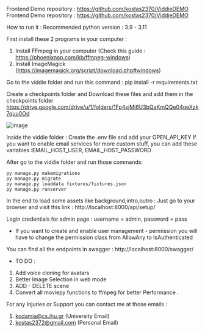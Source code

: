 Frontend Demo repository :  https://github.com/kostas2370/ViddieDEMO
Frontend Demo repository :  https://github.com/kostas2370/ViddieDEMO

How to run it :
Recommended python version : 3.9 - 3.11

First install these 2 programs in your computer : 


1. Install FFmpeg in your computer (Check this guide : https://phoenixnap.com/kb/ffmpeg-windows)
2. Install ImageMagick (https://imagemagick.org/script/download.php#windows)

Go to the viddie folder and run this command :
pip install -r requirements.txt


Create a checkpoints folder and
Download these files and add them in the checkpoints folder
https://drive.google.com/drive/u/1/folders/1Fp4sjMi6U3bQaKmQQe04qeXzk7quu0Od

![image](https://github.com/kostas2370/Clippy-V2/assets/96636678/621fa695-5a40-42e0-9464-51aae08d89c7)


Inside the viddie folder : 
Create the .env file and add your OPEN_API_KEY
If you want to enable email services for more custom stuff, you can add these variables :EMAIL_HOST_USER, EMAIL_HOST_PASSWORD

After go to the viddie folder and run those commands:

```shell
py manage.py makemigrations
py manage.py migrate
py manage.py loaddata fixtures/fixtures.json
py manage.py runserver
```

In the end to load some assets like background,intro,outro :
Just go to your browser and visit this link : http://localhost:8000/api/setup/

Login credentials for admin page : username = admin, password = pass


* If you want to create and enable user management - permission you will have to change the permission class from AllowAny to
IsAuthenticated

You can find all the endpoints in swagger : http://localhost:8000/swagger/

* TO DO :
1. Add voice cloning for avatars
2. Better Image Selection in web mode
3. ADD - DELETE scene
4. Convert all moviepy functions to ffmpeg for better Performance .

For any Injuries or Support you can contact me at those emails :
1. kodamia@cs.ihu.gr (University Email)
2. kostas2372@gmail.com (Personal Email)
